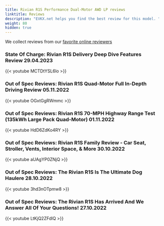 ```yaml
---
title: Rivian R1S Performance Dual-Motor AWD LP reviews
linktitle: Reviews
description: "EVKX.net helps you find the best review for this model. "
weight: 80
hidden: true
---
```

<object type="image/svg+xml" data="../modelnavigation.svg"></object>
We collect reviews from our [favorite online reviewers](/guides/evreviewers/)

### State Of Charge: Rivian R1S Delivery Deep Dive Features Review 29.04.2023

{{< youtube MCTDtYSL6lo >}}

### Out of Spec Reviews: Rivian R1S Quad-Motor Full In-Depth Driving Review 05.11.2022

{{< youtube OGxtGgRWmmc >}}

### Out of Spec Reviews: Rivian R1S 70-MPH Highway Range Test (135kWh Large Pack Quad-Motor) 01.11.2022

{{< youtube HdD6ZdKo4RY >}}

### Out of Spec Reviews: Rivian R1S Family Review - Car Seat, Stroller, Vents, Interior Space, & More 30.10.2022

{{< youtube aUAgYP0ZNjQ >}}

### Out of Spec Reviews: The Rivian R1S Is The Ultimate Dog Haulere 28.10.2022

{{< youtube 3hd3nOTpmw8 >}}

### Out of Spec Reviews: The Rivian R1S Has Arrived And We Answer All Of Your Questions! 27.10.2022

{{< youtube LtKjQ2ZFdlQ >}}

